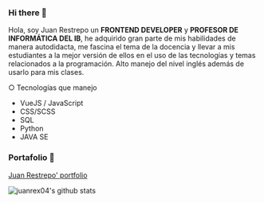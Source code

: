### Hi there 👋

Hola, soy Juan Restrepo un **FRONTEND DEVELOPER** y **PROFESOR DE INFORMÁTICA DEL IB**, he adquirido gran parte de mis habilidades de manera autodidacta, me fascina el tema de la docencia y llevar a mis estudiantes a la mejor versión de ellos en el uso de las tecnologías y temas relacionados a la programación. Alto manejo del nivel inglés además de usarlo para mis clases.

○ Tecnologías que manejo

  - VueJS / JavaScript
  - CSS/SCSS
  - SQL
  - Python
  - JAVA SE

### Portafolio 🤖
[Juan Restrepo' portfolio](https://juanrex04.github.io)

![juanrex04's github stats](https://github-readme-stats.vercel.app/api?username=juanrex04&show_icons=true&title-color=ffffff&icon_color=bb2acf&text_color=daf7dc&bg_color=151515)
